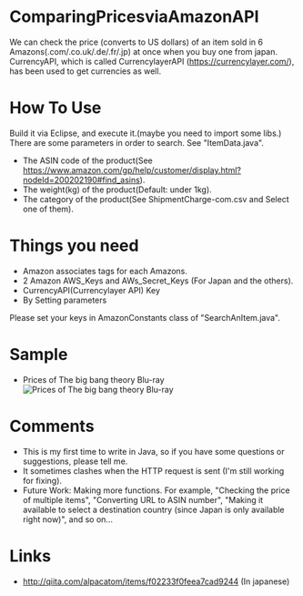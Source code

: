 # ComparingPricesviaAmazonAPI
  We can check the price (converts to US dollars) of an item sold in 6 Amazons(.com/.co.uk/.de/.fr/.jp) at once when you buy one from japan.
  CurrencyAPI, which is called CurrencylayerAPI (https://currencylayer.com/), has been used to get currencies as well.
  
# How To Use
  Build it via Eclipse, and execute it.(maybe you need to import some libs.)
  There are some parameters in order to search. See "ItemData.java".
  - The ASIN code of the product(See https://www.amazon.com/gp/help/customer/display.html?nodeId=200202190#find_asins).
  - The weight(kg) of the product(Default: under 1kg).
  - The category of the product(See ShipmentCharge-com.csv and Select one of them).
  
# Things you need
 - Amazon associates tags for each Amazons.
 - 2 Amazon AWS_Keys and AWs_Secret_Keys (For Japan and the others).
 - CurrencyAPI(Currencylayer API) Key
 - By Setting parameters

Please set your keys in AmazonConstants class  of "SearchAnItem.java".

# Sample
 - Prices of The big bang theory Blu-ray <br/>
![Prices of The big bang theory Blu-ray](https://qiita-image-store.s3.amazonaws.com/0/153487/a685d994-7992-dd7f-54f8-e4b33f78e468.png
 "sample")

# Comments
 - This is my first time to write in Java, so if you have some questions or suggestions, please tell me.
 - It sometimes clashes when the HTTP request is sent (I'm still working for fixing).
 - Future Work: Making more functions. For example, "Checking the price of multiple items", "Converting URL to ASIN number", "Making it available to select a destination country (since Japan is only available right now)", and so on...

# Links
 - http://qiita.com/alpacatom/items/f02233f0feea7cad9244 (In japanese)
